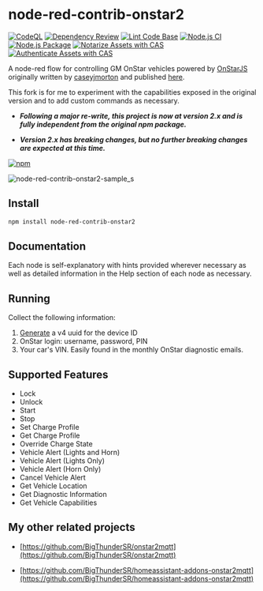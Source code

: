# node-red-contrib-onstar2

[![CodeQL](https://github.com/BigThunderSR/node-red-contrib-onstar2/actions/workflows/codeql-analysis.yml/badge.svg)](https://github.com/BigThunderSR/node-red-contrib-onstar2/actions/workflows/codeql-analysis.yml)
[![Dependency Review](https://github.com/BigThunderSR/node-red-contrib-onstar2/actions/workflows/dependency-review.yml/badge.svg)](https://github.com/BigThunderSR/node-red-contrib-onstar2/actions/workflows/dependency-review.yml)
[![Lint Code Base](https://github.com/BigThunderSR/node-red-contrib-onstar2/actions/workflows/super-linter.yml/badge.svg)](https://github.com/BigThunderSR/node-red-contrib-onstar2/actions/workflows/super-linter.yml)
[![Node.js CI](https://github.com/BigThunderSR/node-red-contrib-onstar2/actions/workflows/node.js.yml/badge.svg)](https://github.com/BigThunderSR/node-red-contrib-onstar2/actions/workflows/node.js.yml)
[![Node.js Package](https://github.com/BigThunderSR/node-red-contrib-onstar2/actions/workflows/npm-publish.yml/badge.svg)](https://github.com/BigThunderSR/node-red-contrib-onstar2/actions/workflows/npm-publish.yml)
[![Notarize Assets with CAS](https://github.com/BigThunderSR/node-red-contrib-onstar2/actions/workflows/cas_notarize.yml/badge.svg)](https://github.com/BigThunderSR/node-red-contrib-onstar2/actions/workflows/cas_notarize.yml)
[![Authenticate Assets with CAS](https://github.com/BigThunderSR/node-red-contrib-onstar2/actions/workflows/cas_authenticate.yml/badge.svg)](https://github.com/BigThunderSR/node-red-contrib-onstar2/actions/workflows/cas_authenticate.yml)

A node-red flow for controlling GM OnStar vehicles powered by [OnStarJS](https://github.com/samrum/OnStarJS) originally written by [caseyjmorton](https://www.npmjs.com/~caseyjmorton) and published [here](https://www.npmjs.com/package/node-red-contrib-onstar).

This fork is for me to experiment with the capabilities exposed in the original version and to add custom commands as necessary.

- ***Following a major re-write, this project is now at version 2.x and is fully independent from the original npm package.***

- ***Version 2.x has breaking changes, but no further breaking changes are expected at this time.***

[![npm](https://img.shields.io/npm/v/node-red-contrib-onstar2.svg)](https://www.npmjs.com/package/node-red-contrib-onstar2)

![node-red-contrib-onstar2-sample_s](https://user-images.githubusercontent.com/17056173/205470439-c27a5fc0-2ec3-4043-bef3-408042f78d29.png)

## Install

```sh
npm install node-red-contrib-onstar2
```

## Documentation

Each node is self-explanatory with hints provided wherever necessary as well as detailed information in the Help section of each node as necessary.

## Running

Collect the following information:

1. [Generate](https://www.uuidgenerator.net/version4) a v4 uuid for the device ID
1. OnStar login: username, password, PIN
1. Your car's VIN. Easily found in the monthly OnStar diagnostic emails.

## Supported Features

- Lock
- Unlock
- Start
- Stop
- Set Charge Profile
- Get Charge Profile
- Override Charge State
- Vehicle Alert (Lights and Horn)
- Vehicle Alert (Lights Only)
- Vehicle Alert (Horn Only)
- Cancel Vehicle Alert
- Get Vehicle Location
- Get Diagnostic Information
- Get Vehicle Capabilities


## My other related projects

- [https://github.com/BigThunderSR/onstar2mqtt](https://github.com/BigThunderSR/onstar2mqtt)

- [https://github.com/BigThunderSR/homeassistant-addons-onstar2mqtt](https://github.com/BigThunderSR/homeassistant-addons-onstar2mqtt)
